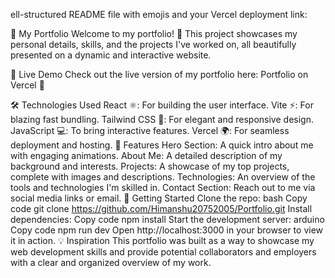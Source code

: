 ell-structured README file with emojis and your Vercel deployment link:

💼 My Portfolio
Welcome to my portfolio! 🌟 This project showcases my personal details, skills, and the projects I've worked on, all beautifully presented on a dynamic and interactive website.

🔗 Live Demo
Check out the live version of my portfolio here: Portfolio on Vercel 🚀

🛠️ Technologies Used
React ⚛️: For building the user interface.
Vite ⚡: For blazing fast bundling.
Tailwind CSS 🎨: For elegant and responsive design.
JavaScript 💻: To bring interactive features.
Vercel 🌍: For seamless deployment and hosting.
📑 Features
Hero Section: A quick intro about me with engaging animations.
About Me: A detailed description of my background and interests.
Projects: A showcase of my top projects, complete with images and descriptions.
Technologies: An overview of the tools and technologies I'm skilled in.
Contact Section: Reach out to me via social media links or email.
🚀 Getting Started
Clone the repo:
bash
Copy code
git clone https://github.com/Himanshu20752005/Portfolio.git
Install dependencies:
Copy code
npm install
Start the development server:
arduino
Copy code
npm run dev
Open http://localhost:3000 in your browser to view it in action.
💡 Inspiration
This portfolio was built as a way to showcase my web development skills and provide potential collaborators and employers with a clear and organized overview of my work.
